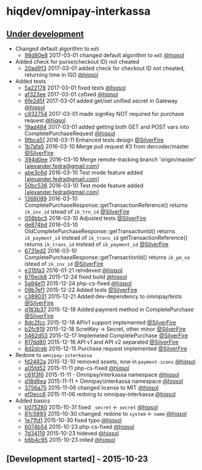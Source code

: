 # hiqdev/omnipay-interkassa

## [Under development]

- Changed default algorithm to `md5`
    - [98d80e8] 2017-03-01 changed default algorithm to `md5` [@hiqsol]
- Added check for purse(checkout ID) not cheated
    - [20ad913] 2017-03-01 added check for checkout ID not cheated, returning time in ISO [@hiqsol]
- Added tests
    - [5a22178] 2017-03-01 fixed tests [@hiqsol]
    - [af323ee] 2017-03-01 csfixed [@hiqsol]
    - [6fe2d5f] 2017-03-01 added get/set unified secret in Gateway [@hiqsol]
    - [c932754] 2017-03-01 made signKey NOT required for purchase request [@hiqsol]
    - [19ad484] 2017-03-01 added getting both GET and POST vars into CompletePurchaseRequest [@hiqsol]
    - [9fbca51] 2016-03-11 Enhanced tests design [@SilverFire]
    - [1b7afa5] 2016-03-10 Merge pull request #3 from dercoder/master [@SilverFire]
    - [394d0ee] 2016-03-10 Merge remote-tracking branch 'origin/master' [alexander.fedra@gmail.com]
    - [abe3c6d] 2016-03-10 Test mode feature added [alexander.fedra@gmail.com]
    - [50bc536] 2016-03-10 Test mode feature added [alexander.fedra@gmail.com]
    - [1368089] 2016-03-10 CompletePurchaseResponse::getTransactionReference() returns `ik_inv_id` istead of `ik_trn_id` [@SilverFire]
    - [058bbc5] 2016-03-10 Adjusted tests [@SilverFire]
    - [de874bd] 2016-03-10 OldCompletePurchaseResponse::getTransactionId() returns `ik_payment_id` instead of `ik_trans_id` getTransactionReference() returns `ik_trans_id` instead of `ik_payment_id` [@SilverFire]
    - [6731ed2] 2016-03-10 CompletePurchaseResponse::getTransactionId() returns `ik_pm_no` istead of `ik_inv_id` [@SilverFire]
    - [e315fa3] 2016-01-21 rehideved [@hiqsol]
    - [876ecb8] 2015-12-24 fixed build [@hiqsol]
    - [5a94e11] 2015-12-24 php-cs-fixed [@hiqsol]
    - [09b7ef1] 2015-12-22 Added tests [@SilverFire]
    - [c389031] 2015-12-21 Added dev-dependency to omnipay/tests [@SilverFire]
    - [d183b37] 2015-12-19 Added payment method in CompletePurchase [@SilverFire]
    - [8dc2fcc] 2015-12-18 APIv1 support implemented [@SilverFire]
    - [b2fc919] 2015-12-18 ScretKey -> Secret, other minor [@SilverFire]
    - [5462d53] 2015-12-17 Implemeted CompletePurchase [@SilverFire]
    - [817dd80] 2015-12-16 API v1 and API v2 separated [@SilverFire]
    - [8d2dceb] 2015-12-15 Purchase request implemented [@SilverFire]
- Redone to `omnipay-interkassa`
    - [fd2482a] 2015-12-10 removed assets, now in `payment-icons` [@hiqsol]
    - [a05fd52] 2015-11-11 php-cs-fixed [@hiqsol]
    - [c61f3f6] 2015-11-11 - Omnipay/interkassa namespace [@hiqsol]
    - [d18d6ea] 2015-11-11 + Omnipay\interkassa namespace [@hiqsol]
    - [3756a75] 2015-11-06 changed license to MIT [@hiqsol]
    - [ef0ecc6] 2015-11-06 redoing to omnipay-interkassa [@hiqsol]
- Added basics
    - [b075280] 2015-10-31 fixed `_secret` <- `secret` [@hiqsol]
    - [81c5893] 2015-10-30 changed: redone to `system` <- `name` [@hiqsol]
    - [1e71fd1] 2015-10-30 fixed typo [@hiqsol]
    - [6074b54] 2015-10-23 php-cs-fixed [@hiqsol]
    - [7d34119] 2015-10-23 hideved [@hiqsol]
    - [b6b4c95] 2015-10-23 inited [@hiqsol]

## [Development started] - 2015-10-23

[@hiqsol]: https://github.com/hiqsol
[sol@hiqdev.com]: https://github.com/hiqsol
[@SilverFire]: https://github.com/SilverFire
[d.naumenko.a@gmail.com]: https://github.com/SilverFire
[@tafid]: https://github.com/tafid
[andreyklochok@gmail.com]: https://github.com/tafid
[@BladeRoot]: https://github.com/BladeRoot
[bladeroot@gmail.com]: https://github.com/BladeRoot
[e315fa3]: https://github.com/hiqdev/omnipay-interkassa/commit/e315fa3
[876ecb8]: https://github.com/hiqdev/omnipay-interkassa/commit/876ecb8
[5a94e11]: https://github.com/hiqdev/omnipay-interkassa/commit/5a94e11
[09b7ef1]: https://github.com/hiqdev/omnipay-interkassa/commit/09b7ef1
[c389031]: https://github.com/hiqdev/omnipay-interkassa/commit/c389031
[d183b37]: https://github.com/hiqdev/omnipay-interkassa/commit/d183b37
[8dc2fcc]: https://github.com/hiqdev/omnipay-interkassa/commit/8dc2fcc
[b2fc919]: https://github.com/hiqdev/omnipay-interkassa/commit/b2fc919
[5462d53]: https://github.com/hiqdev/omnipay-interkassa/commit/5462d53
[817dd80]: https://github.com/hiqdev/omnipay-interkassa/commit/817dd80
[8d2dceb]: https://github.com/hiqdev/omnipay-interkassa/commit/8d2dceb
[fd2482a]: https://github.com/hiqdev/omnipay-interkassa/commit/fd2482a
[a05fd52]: https://github.com/hiqdev/omnipay-interkassa/commit/a05fd52
[c61f3f6]: https://github.com/hiqdev/omnipay-interkassa/commit/c61f3f6
[d18d6ea]: https://github.com/hiqdev/omnipay-interkassa/commit/d18d6ea
[3756a75]: https://github.com/hiqdev/omnipay-interkassa/commit/3756a75
[ef0ecc6]: https://github.com/hiqdev/omnipay-interkassa/commit/ef0ecc6
[b075280]: https://github.com/hiqdev/omnipay-interkassa/commit/b075280
[81c5893]: https://github.com/hiqdev/omnipay-interkassa/commit/81c5893
[1e71fd1]: https://github.com/hiqdev/omnipay-interkassa/commit/1e71fd1
[6074b54]: https://github.com/hiqdev/omnipay-interkassa/commit/6074b54
[7d34119]: https://github.com/hiqdev/omnipay-interkassa/commit/7d34119
[b6b4c95]: https://github.com/hiqdev/omnipay-interkassa/commit/b6b4c95
[5a22178]: https://github.com/hiqdev/omnipay-interkassa/commit/5a22178
[af323ee]: https://github.com/hiqdev/omnipay-interkassa/commit/af323ee
[6fe2d5f]: https://github.com/hiqdev/omnipay-interkassa/commit/6fe2d5f
[c932754]: https://github.com/hiqdev/omnipay-interkassa/commit/c932754
[20ad913]: https://github.com/hiqdev/omnipay-interkassa/commit/20ad913
[98d80e8]: https://github.com/hiqdev/omnipay-interkassa/commit/98d80e8
[19ad484]: https://github.com/hiqdev/omnipay-interkassa/commit/19ad484
[9fbca51]: https://github.com/hiqdev/omnipay-interkassa/commit/9fbca51
[1b7afa5]: https://github.com/hiqdev/omnipay-interkassa/commit/1b7afa5
[394d0ee]: https://github.com/hiqdev/omnipay-interkassa/commit/394d0ee
[abe3c6d]: https://github.com/hiqdev/omnipay-interkassa/commit/abe3c6d
[50bc536]: https://github.com/hiqdev/omnipay-interkassa/commit/50bc536
[1368089]: https://github.com/hiqdev/omnipay-interkassa/commit/1368089
[058bbc5]: https://github.com/hiqdev/omnipay-interkassa/commit/058bbc5
[de874bd]: https://github.com/hiqdev/omnipay-interkassa/commit/de874bd
[6731ed2]: https://github.com/hiqdev/omnipay-interkassa/commit/6731ed2
[Under development]: https://github.com/hiqdev/omnipay-interkassa/releases
